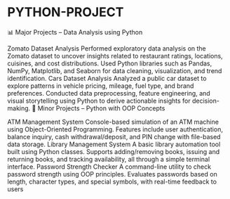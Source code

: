 # PYTHON-PROJECT

📊 Major Projects – Data Analysis using Python

Zomato Dataset Analysis
Performed exploratory data analysis on the Zomato dataset to uncover insights related to restaurant ratings, locations, cuisines, and cost distributions. Used Python libraries such as Pandas, NumPy, Matplotlib, and Seaborn for data cleaning, visualization, and trend identification.
Cars Dataset Analysis
Analyzed a public car dataset to explore patterns in vehicle pricing, mileage, fuel type, and brand preferences. Conducted data preprocessing, feature engineering, and visual storytelling using Python to derive actionable insights for decision-making.
🧩 Minor Projects – Python with OOP Concepts

ATM Management System
Console-based simulation of an ATM machine using Object-Oriented Programming. Features include user authentication, balance inquiry, cash withdrawal/deposit, and PIN change with file-based data storage.
Library Management System
A basic library automation tool built using Python classes. Supports adding/removing books, issuing and returning books, and tracking availability, all through a simple terminal interface.
Password Strength Checker
A command-line utility to check password strength using OOP principles. Evaluates passwords based on length, character types, and special symbols, with real-time feedback to users
